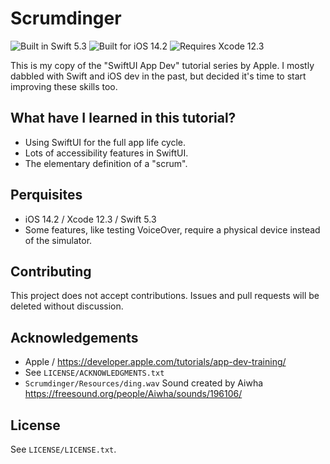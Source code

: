 #  Scrumdinger

![Built in Swift 5.3](https://img.shields.io/badge/swift-5.3-informational)
![Built for iOS 14.2](https://img.shields.io/badge/iOS-14.2-informational)
![Requires Xcode 12.3](https://img.shields.io/badge/Xcode-12.3-informational)

This is my copy of the "SwiftUI App Dev" tutorial series by Apple. I mostly dabbled with Swift and iOS dev in the past, but decided it's time to start improving these skills too.

## What have I learned in this tutorial?
* Using SwiftUI for the full app life cycle.
* Lots of accessibility features in SwiftUI.
* The elementary definition of a "scrum".

## Perquisites
* iOS 14.2 / Xcode 12.3 / Swift 5.3
* Some features, like testing VoiceOver, require a physical device instead of the simulator.

## Contributing
This project does not accept contributions. Issues and pull requests will be deleted without discussion.

## Acknowledgements
* Apple / https://developer.apple.com/tutorials/app-dev-training/
* See `LICENSE/ACKNOWLEDGMENTS.txt`
* `Scrumdinger/Resources/ding.wav` Sound created by Aiwha https://freesound.org/people/Aiwha/sounds/196106/

## License
See `LICENSE/LICENSE.txt`.
